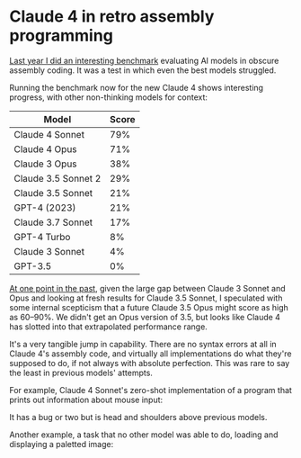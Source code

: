<post-date date="26 May 2025"/>

# Claude 4 in retro assembly programming

<a href="/blog/llm-performance-in-retro-assembly-coding/">Last year I did an interesting benchmark</a> evaluating AI models in obscure assembly coding. It was a test in which even the best models struggled.

Running the benchmark now for the new Claude 4 shows interesting progress, with other non-thinking models for context:

<table>
    <thead>
        <tr>
            <th>Model</th>
            <th>Score</th>
        </tr>
    </thead>
    <tbody>
        <tr>
            <td>Claude 4 Sonnet</td>
            <td>79%</td>
        </tr>
        <tr>
            <td>Claude 4 Opus</td>
            <td>71%</td>
        </tr>
        <tr>
            <td>Claude 3 Opus</td>
            <td>38%</td>
        </tr>
        <tr>
            <td>Claude 3.5 Sonnet 2</td>
            <td>29%</td>
        </tr>
        <tr>
            <td>Claude 3.5 Sonnet</td>
            <td>21%</td>
        </tr>
        <tr>
            <td>GPT-4 (2023)</td>
            <td>21%</td>
        </tr>
        <tr>
            <td>Claude 3.7 Sonnet</td>
            <td>17%</td>
        </tr>
        <tr>
            <td>GPT-4 Turbo</td>
            <td>8%</td>
        </tr>
        <tr>
            <td>Claude 3 Sonnet</td>
            <td>4%</td>
        </tr>
        <tr>
            <td>GPT-3.5</td>
            <td>0%</td>
        </tr>
    </tbody>
</table> 

<a href="/blog/evaluating-claude-35-sonnet-in-retro-assembly-programming/">At one point in the past</a>, given the large gap between Claude 3 Sonnet and Opus and looking at fresh results for Claude 3.5 Sonnet, I speculated with some internal scepticism that a future Claude 3.5 Opus might score as high as 60&ndash;90%. We didn't get an Opus version of 3.5, but looks like Claude 4 has slotted into that extrapolated performance range.

It's a very tangible jump in capability. There are no syntax errors at all in Claude 4's assembly code, and virtually all implementations do what they're supposed to do, if not always with absolute perfection. This was rare to say the least in previous models' attempts.

For example, Claude 4 Sonnet's zero-shot implementation of a program that prints out information about mouse input:

<dokki-iframe src="/dosbox/#/ai-asm-bench/claude-4-sonnet/mouse/" height="500px">
    <template #caption>
        MOUSE
    </template>
</dokki-iframe>

It has a bug or two but is head and shoulders above previous models.

Another example, a task that no other model was able to do, loading and displaying a paletted image:

<dokki-iframe src="/dosbox/#/ai-asm-bench/claude-4-sonnet/parrot/" height="500px">
    <template #caption>
        PARROT
    </template>
</dokki-iframe>
